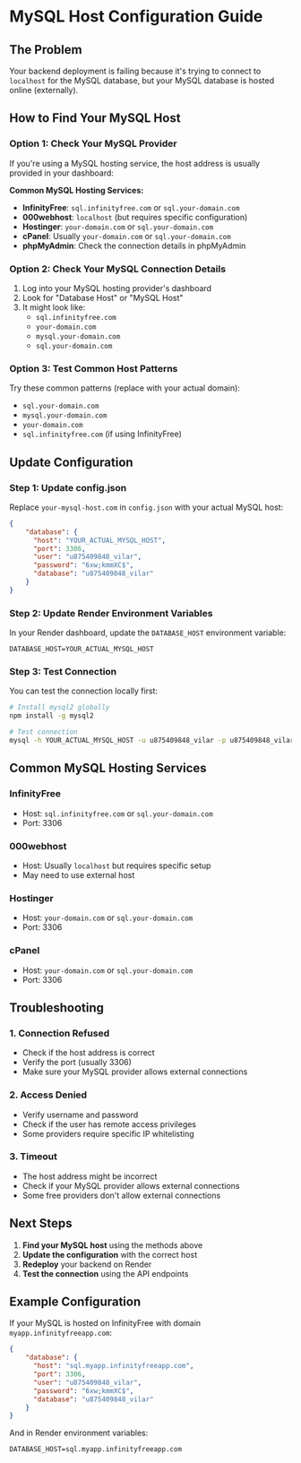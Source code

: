 # MySQL Host Configuration Guide

## The Problem
Your backend deployment is failing because it's trying to connect to `localhost` for the MySQL database, but your MySQL database is hosted online (externally).

## How to Find Your MySQL Host

### Option 1: Check Your MySQL Provider
If you're using a MySQL hosting service, the host address is usually provided in your dashboard:

**Common MySQL Hosting Services:**
- **InfinityFree**: `sql.infinityfree.com` or `sql.your-domain.com`
- **000webhost**: `localhost` (but requires specific configuration)
- **Hostinger**: `your-domain.com` or `sql.your-domain.com`
- **cPanel**: Usually `your-domain.com` or `sql.your-domain.com`
- **phpMyAdmin**: Check the connection details in phpMyAdmin

### Option 2: Check Your MySQL Connection Details
1. Log into your MySQL hosting provider's dashboard
2. Look for "Database Host" or "MySQL Host"
3. It might look like:
   - `sql.infinityfree.com`
   - `your-domain.com`
   - `mysql.your-domain.com`
   - `sql.your-domain.com`

### Option 3: Test Common Host Patterns
Try these common patterns (replace with your actual domain):
- `sql.your-domain.com`
- `mysql.your-domain.com`
- `your-domain.com`
- `sql.infinityfree.com` (if using InfinityFree)

## Update Configuration

### Step 1: Update config.json
Replace `your-mysql-host.com` in `config.json` with your actual MySQL host:

```json
{
    "database": {
      "host": "YOUR_ACTUAL_MYSQL_HOST",
      "port": 3306,
      "user": "u875409848_vilar",
      "password": "6xw;kmmXC$",
      "database": "u875409848_vilar"
    }
}
```

### Step 2: Update Render Environment Variables
In your Render dashboard, update the `DATABASE_HOST` environment variable:

```
DATABASE_HOST=YOUR_ACTUAL_MYSQL_HOST
```

### Step 3: Test Connection
You can test the connection locally first:

```bash
# Install mysql2 globally
npm install -g mysql2

# Test connection
mysql -h YOUR_ACTUAL_MYSQL_HOST -u u875409848_vilar -p u875409848_vilar
```

## Common MySQL Hosting Services

### InfinityFree
- Host: `sql.infinityfree.com` or `sql.your-domain.com`
- Port: 3306

### 000webhost
- Host: Usually `localhost` but requires specific setup
- May need to use external host

### Hostinger
- Host: `your-domain.com` or `sql.your-domain.com`
- Port: 3306

### cPanel
- Host: `your-domain.com` or `sql.your-domain.com`
- Port: 3306

## Troubleshooting

### 1. Connection Refused
- Check if the host address is correct
- Verify the port (usually 3306)
- Make sure your MySQL provider allows external connections

### 2. Access Denied
- Verify username and password
- Check if the user has remote access privileges
- Some providers require specific IP whitelisting

### 3. Timeout
- The host address might be incorrect
- Check if your MySQL provider allows external connections
- Some free providers don't allow external connections

## Next Steps

1. **Find your MySQL host** using the methods above
2. **Update the configuration** with the correct host
3. **Redeploy** your backend on Render
4. **Test the connection** using the API endpoints

## Example Configuration
If your MySQL is hosted on InfinityFree with domain `myapp.infinityfreeapp.com`:

```json
{
    "database": {
      "host": "sql.myapp.infinityfreeapp.com",
      "port": 3306,
      "user": "u875409848_vilar",
      "password": "6xw;kmmXC$",
      "database": "u875409848_vilar"
    }
}
```

And in Render environment variables:
```
DATABASE_HOST=sql.myapp.infinityfreeapp.com
```


